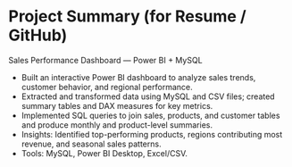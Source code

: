 # Project Summary (for Resume / GitHub)

Sales Performance Dashboard — Power BI + MySQL

- Built an interactive Power BI dashboard to analyze sales trends, customer behavior, and regional performance.
- Extracted and transformed data using MySQL and CSV files; created summary tables and DAX measures for key metrics.
- Implemented SQL queries to join sales, products, and customer tables and produce monthly and product-level summaries.
- Insights: Identified top-performing products, regions contributing most revenue, and seasonal sales patterns.
- Tools: MySQL, Power BI Desktop, Excel/CSV.
